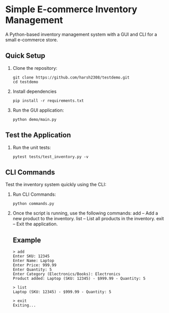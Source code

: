 # Simple E-commerce Inventory Management

A Python-based inventory management system with a GUI and CLI for a small e-commerce store.

## Quick Setup
1. Clone the repository:
    ```
    git clone https://github.com/harsh2308/testdemo.git
    cd testdemo
    ```

2. Install dependencies
    ```
    pip install -r requirements.txt
    ```

3. Run the GUI application:
    ```
    python demo/main.py
    ```

## Test the Application
1. Run the unit tests:
    ```
    pytest tests/test_inventory.py -v
    ```

## CLI Commands
Test the inventory system quickly using the CLI:
1. Run CLI Commands:
    ```
    python commands.py
    ```
2. Once the script is running, use the following commands:
    add – Add a new product to the inventory.
    list – List all products in the inventory.
    exit – Exit the application.

    ## Example
    ```
    > add
    Enter SKU: 12345
    Enter Name: Laptop
    Enter Price: 999.99
    Enter Quantity: 5
    Enter Category (Electronics/Books): Electronics
    Product added: Laptop (SKU: 12345) - $999.99 - Quantity: 5

    > list
    Laptop (SKU: 12345) - $999.99 - Quantity: 5

    > exit
    Exiting...
    ```
